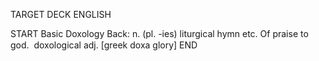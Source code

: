 TARGET DECK
ENGLISH

START
Basic
Doxology
Back: n. (pl. -ies) liturgical hymn etc. Of praise to god.  doxological adj. [greek doxa glory]
END
